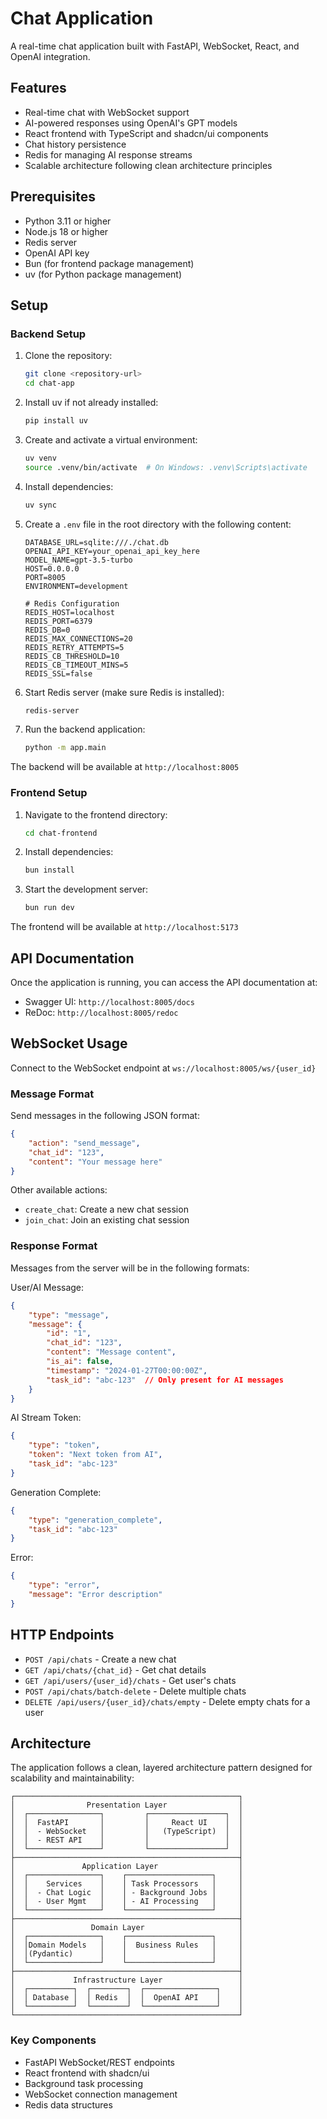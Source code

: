 # Chat Application

A real-time chat application built with FastAPI, WebSocket, React, and OpenAI integration.

## Features

- Real-time chat with WebSocket support
- AI-powered responses using OpenAI's GPT models
- React frontend with TypeScript and shadcn/ui components
- Chat history persistence
- Redis for managing AI response streams
- Scalable architecture following clean architecture principles

## Prerequisites

- Python 3.11 or higher
- Node.js 18 or higher
- Redis server
- OpenAI API key
- Bun (for frontend package management)
- uv (for Python package management)

## Setup

### Backend Setup

1. Clone the repository:

    ```bash
    git clone <repository-url>
    cd chat-app
    ```

2. Install uv if not already installed:

    ```bash
    pip install uv
    ```

3. Create and activate a virtual environment:

    ```bash
    uv venv
    source .venv/bin/activate  # On Windows: .venv\Scripts\activate
    ```

4. Install dependencies:

    ```bash
    uv sync
    ```

5. Create a `.env` file in the root directory with the following content:

    ```env
    DATABASE_URL=sqlite:///./chat.db
    OPENAI_API_KEY=your_openai_api_key_here
    MODEL_NAME=gpt-3.5-turbo
    HOST=0.0.0.0
    PORT=8005
    ENVIRONMENT=development
    
    # Redis Configuration
    REDIS_HOST=localhost
    REDIS_PORT=6379
    REDIS_DB=0
    REDIS_MAX_CONNECTIONS=20
    REDIS_RETRY_ATTEMPTS=5
    REDIS_CB_THRESHOLD=10
    REDIS_CB_TIMEOUT_MINS=5
    REDIS_SSL=false
    ```

6. Start Redis server (make sure Redis is installed):

    ```bash
    redis-server
    ```

7. Run the backend application:

    ```bash
    python -m app.main
    ```

The backend will be available at `http://localhost:8005`

### Frontend Setup

1. Navigate to the frontend directory:

    ```bash
    cd chat-frontend
    ```

2. Install dependencies:

    ```bash
    bun install
    ```

3. Start the development server:

    ```bash
    bun run dev
    ```

The frontend will be available at `http://localhost:5173`

## API Documentation

Once the application is running, you can access the API documentation at:

- Swagger UI: `http://localhost:8005/docs`
- ReDoc: `http://localhost:8005/redoc`

## WebSocket Usage

Connect to the WebSocket endpoint at `ws://localhost:8005/ws/{user_id}`

### Message Format

Send messages in the following JSON format:

```json
{
    "action": "send_message",
    "chat_id": "123",
    "content": "Your message here"
}
```

Other available actions:

- `create_chat`: Create a new chat session
- `join_chat`: Join an existing chat session

### Response Format

Messages from the server will be in the following formats:

User/AI Message:

```json
{
    "type": "message",
    "message": {
        "id": "1",
        "chat_id": "123",
        "content": "Message content",
        "is_ai": false,
        "timestamp": "2024-01-27T00:00:00Z",
        "task_id": "abc-123"  // Only present for AI messages
    }
}
```

AI Stream Token:

```json
{
    "type": "token",
    "token": "Next token from AI",
    "task_id": "abc-123"
}
```

Generation Complete:

```json
{
    "type": "generation_complete",
    "task_id": "abc-123"
}
```

Error:

```json
{
    "type": "error",
    "message": "Error description"
}
```

## HTTP Endpoints

- `POST /api/chats` - Create a new chat
- `GET /api/chats/{chat_id}` - Get chat details
- `GET /api/users/{user_id}/chats` - Get user's chats
- `POST /api/chats/batch-delete` - Delete multiple chats
- `DELETE /api/users/{user_id}/chats/empty` - Delete empty chats for a user

## Architecture

The application follows a clean, layered architecture pattern designed for scalability and maintainability:

```ascii
┌──────────────────────────────────────────────────┐
│                Presentation Layer                │
│  ┌────────────────┐         ┌─────────────────┐  │
│  │  FastAPI       │         │     React UI    │  │
│  │  - WebSocket   │         │   (TypeScript)  │  │
│  │  - REST API    │         │                 │  │
│  └────────────────┘         └─────────────────┘  │
├──────────────────────────────────────────────────┤
│               Application Layer                  │
│  ┌────────────────┐    ┌───────────────────┐     │
│  │    Services    │    │ Task Processors   │     │
│  │  - Chat Logic  │    │ - Background Jobs │     │
│  │  - User Mgmt   │    │ - AI Processing   │     │
│  └────────────────┘    └───────────────────┘     │
├──────────────────────────────────────────────────┤
│                 Domain Layer                     │
│  ┌────────────────┐    ┌───────────────────┐     │
│  │Domain Models   │    │  Business Rules   │     │
│  │(Pydantic)      │    │                   │     │
│  └────────────────┘    └───────────────────┘     │
├──────────────────────────────────────────────────┤
│             Infrastructure Layer                 │
│  ┌──────────┐  ┌────────┐  ┌────────────────┐    │
│  │ Database │  │ Redis  │  │  OpenAI API    │    │
│  └──────────┘  └────────┘  └────────────────┘    │
└──────────────────────────────────────────────────┘
```

### Key Components

- FastAPI WebSocket/REST endpoints
- React frontend with shadcn/ui
- Background task processing
- WebSocket connection management
- Redis data structures